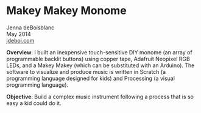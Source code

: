 Makey Makey Monome
==============

Jenna deBoisblanc<br>
May 2014<br>
[jdeboi.com](http://jdeboi.com)

**Overview**: I built an inexpensive touch-sensitive DIY monome (an array of programmable backlit buttons) using copper tape, Adafruit Neopixel RGB LEDs, and a Makey Makey (which can be substituted with an Arduino). The software to visualize and produce music is written in Scratch (a programming language designed for kids) and Processing (a visual programming language).

**Objective**: Build a complex music instrument following a process that is so easy a kid could do it. 